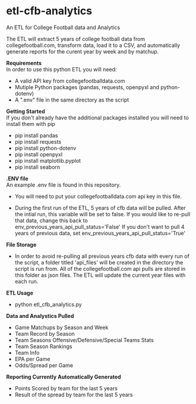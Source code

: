 # etl-cfb-analytics
An ETL for College Football data and Analytics

The ETL will extract 5 years of college football data from collegefootball.com, transform data, load it to a CSV, and automatically generate reports for the curent year by week and by matchup.  

**Requirements**
<br>In order to use this python ETL you will need:
- A valid API key from collegefootballdata.com 
- Mutiple Python packages (pandas, requests, openpyxl and python-dotenv)
- A ".env" file in the same directory as the script

**Getting Started**
<br>If you don't already have the additional packages installed you will need to install them with pip
- pip install pandas
- pip install requests
- pip install python-dotenv
- pip install openpyxl
- pip install matplotlib.pyplot
- pip install seaborn

**.ENV file**
<br>An example .env file is found in this repository.

- You will need to put your collegefootballdata.com api key in this file.

- During the first run of the ETL, 5 years of cfb data will be pulled. After the intial run, this variable will be set to false. 
If you would like to re-pull that data, change this back to env_previous_years_api_pull_status='False'
If you don't want to pull 4 years of previous data, set env_previous_years_api_pull_status='True'

**File Storage**
- In order to avoid re-pulling all previous years cfb data with every run of the script, a folder titled 'api_files' will be created in the directory the script is run from. All of the collegefootball.com api pulls are stored in this folder as json files. The ETL will update the current year files with each run. 

**ETL Usage**
- python etl_cfb_analytics.py

**Data and Analystics Pulled**
- Game Matchups by Season and Week
- Team Record by Season
- Team Seasons Offensive/Defensive/Special Teams Stats
- Team Season Rankings
- Team Info
- EPA per Game
- Odds/Spread per Game

**Reporting Currently Automatically Generated**
- Points Scored by team for the last 5 years
- Result of the spread by team for the last 5 years
